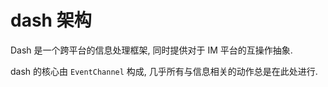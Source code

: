 # dash 架构

Dash 是一个跨平台的信息处理框架, 同时提供对于 IM 平台的互操作抽象.

dash 的核心由 `EventChannel` 构成, 几乎所有与信息相关的动作总是在此处进行.